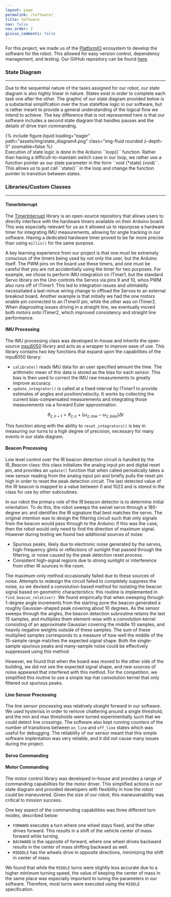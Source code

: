 ```yaml
---
layout: page
permalink: /software/
title: Software
nav: false
nav_order: 2
giscus_comments: false
---
```


For this project, we made us of the [PlatformIO](https://platformio.org/) ecosystem to develop the software for the robot.
This allowed for easy version control, dependency management, and testing.
Our GitHub repository can be found [here](https://github.com/hbuurmei/TRACBOT21-PIO).

### State Diagram
--- 
Due to the sequential nature of the tasks assigned for our robot, our state diagram is also highly linear in nature. States exist in order to complete each task one after the other. The graphic of our state diagram provided below is a substantial simplifcation over the true stateflow logic in our software, but is rather meant to provide a general understanding of the logical flow we intend to achieve. The key difference that is not represented here is that our software includes a second state diagram that handles pauses and the details of drive train commanding.
<div class="row justify-content-sm-center">
  <div class="col-sm-8 mt-3 mt-md-0">
    {% include figure.liquid loading="eager" path="assets/img/state_diagram4.png" class="img-fluid rounded z-depth-0" zoomable=false %}
  </div>
</div>
Execution of state logic is done in the Arduino ``loop()`` function. Rather than having a difficult-to-maintain switch case in our loop, we rather use a function pointer as our state parameter in the form ``void (*state) (void)``. This allows us to just call ``state()`` in the loop and change the function pointer to transition between states. 

### Libraries/Custom Classes
---

#### **TimerInterrupt**
The [TimerInterrupt](https://github.com/khoih-prog/TimerInterrupt) library is an open-source repository that allows users to directly interface with the hardware timers available on their Arduino board. This was especially relevant for us as it allowed us to repurpose a hardware timer for integrating IMU measurements, allowing for angle tracking in our software. Having a dedicated hardware timer proved to be far more precise than using ``millis()`` for the same purpose.

A key learning experience from our project is that one must be extremely conscious of the timers being used by not only the user, but the Arduino itself. The PWM pins on the board use these timers, and one must be careful that you are not accidentially using the timer for two purposes. For example, we chose to perform IMU integration on ITimer1, but the standard Servo library on the Uno controls the Servos via pins 9 and 10, whos PWM also runs off of ITimer1. This led to integration issues and ultimatelly necessitated a last-minue wiring change to offload the Servos to an external breakout board. Another example is that initially we had the one motors enable pin connected to an ITimer0 pin, while the other was on ITimer2. When diagnositng issues driving in a straight line, we eventually moved both motors onto ITimer2, which improved consistency and straight line performance.

#### **IMU Processing**
The IMU processing class was developed in-house and inherits the open-source [mpu6050](https://github.com/ElectronicCats/mpu6050) library and acts as a wrapper to improve ease of use. This library contains two key functions that expand upon the capabilities of the mpu6050 library:
- ``calibrate()`` reads IMU data for an user specified amount the time. The arithmetic mean of this data is stored as the bias for each sensor. This bias is then used to correct the IMU raw measurements to greatly improve accuracy.
- ``update_integrator()`` is called at a fixed interval by ITimer1 to provide estimates of angles and position/velocity. It works by collecting the current bias-compensated measurements and integrating those measurements via a forward Euler approximation. 

$$\theta_{z,n+1} = \theta_{z,n}+(\omega_{z,raw}-\omega_{z,bias})\Delta t$$

This function along with the ability to ``reset_integrators()`` is key in measuring our turns to a high degree of precision, necessary for many events in our state diagram.

#### **Beacon Processing**
Low level control over the IR beacon detection circuit is handled by the IR_Beacon class: this class initializes the analog input pin and digital reset pin, and provides an ``update()`` function that when called periodically takes a new sensor reading from the analog input pin and briefly pulls the reset pin high in order to reset the peak detection circuit. The last detected value of the IR beacon is mapped to a value between 0 and 1023 and is stored in the class for use by other subroutines. 

In our robot the primary role of the IR beacon detector is to determine initial orientation. To do this, the robot sweeps the swivel servo through a 180-degree arc and identifies the IR signature that best matches the servo. The original intention was to design the filtering circuit such that only signals from the beacon would pass through to the Arduino: if this was the case, then the robot would only need to find the direction of maximum signal. However during testing we found two additional sources of noise: 

- Spurious peaks, likely due to electronic noise generated by the servos, high-frequency glints or reflections of sunlight that passed through the filtering, or noise caused by the peak detection reset process. 
- Consistent high-signal regions due to strong sunlight or interference from other IR sources in the room. 

The maximum-only method occasionally failed due to these sources of noise. Attempts to redesign the circuit failed to completely suppress the noise, so we devised a convolution-based method for isolating the beacon signal based on geometric characteristics: this routine is implemented in ``find_beacon_relative()``. We found empirically that when sweeping through 1-degree angle increments from the starting zone the beacon generated a roughly Gaussian-shaped peak covering about 10 degrees. As the sensor sweeps through the angles, the beacon detection subroutine retains the last 15 samples, and multiplies them element-wise with a convolution kernel consisting of an approximate Gaussian covering the middle 10 samples, and heavily negative weights outside of these samples. The sum of these multiplied samples corresponds to a measure of how well the middle of the 15-sample range matches the expected signal shape. Both the single-sample spurious peaks and many-sample noise could be effectively suppressed using this method. 

However, we found that when the board was moved to the other side of the building, we did not see the expected signal shape, and new sources of noise appeared that interfered with this method. For the competition, we simplified this routine to use a simple top-hat convolution kernel that only filtered out spurious peaks. 

#### **Line Sensor Processing**
The line sensor processing was relatively straight forward in our software. We used hysterisis in order to remove chattering around a single threshold, and the min and max thresholds were turned experimentially such that we could detect line crossings. The software also kept running counters of the number of transitions between ``on_line`` and ``off_line`` states which was useful for debugging. The reliability of our sensor meant that this simple software implentation was very reliable, and it did not cause many issues during the project.

#### **Servo Commanding**

#### **Motor Commanding**
The motor control library was developed in-house and provides a range of commanding capabilities for the motor driver. This simplified actions in our state diagram and provided developers with flexibility in how the robot could be maneuvered. Given the size of our robot, this maneuverability was critical to mission success.

One key aspect of the commanding capabilities was three different turn modes, described below:
- ``FORWARD`` executes a turn where one wheel stays fixed, and the other drives forward. This results in a shift of the vehicle center of mass forward while turning.
- ``BACKWARD`` is the opposite of forward, where one wheel drives backward results in the center of mass shifting backward as well.
- ``MIDDDLE`` has the wheels drive in opposite directions, minimizing the shift in center of mass.
  
We found that while the ``MIDDLE`` turns were slightly less accurate due to a higher minimum turning speed, the value of keeping the center of mass in the same place was especially important to tuning the parameters in our software. Therefore, most turns were executed using the ``MIDDLE`` specification.
